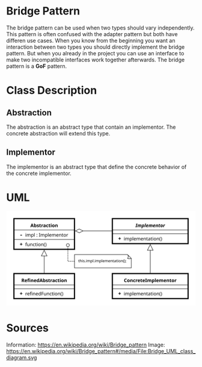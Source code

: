 # Bridge Pattern

The bridge pattern can be used when two types should vary independently. This
pattern is often confused with the adapter pattern but both have differen use
cases. When you know from the beginning you want an interaction between two types
you should directly implement the bridge pattern. But when you already in the
project you can use an interface to make two incompatible interfaces work together
afterwards. The bridge pattern is a **GoF** pattern. 

# Class Description

## Abstraction

The abstraction is an abstract type that contain an implementor. The concrete
abstraction will extend this type.

## Implementor

The implementor is an abstract type that define the concrete behavior of the
concrete implementor.

# UML

![UML](../../../resource/Bridge_UML.png)

# Sources

Information: https://en.wikipedia.org/wiki/Bridge_pattern 
Image: https://en.wikipedia.org/wiki/Bridge_pattern#/media/File:Bridge_UML_class_diagram.svg 